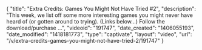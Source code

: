 {
    "title": "Extra Credits: Games You Might Not Have Tried #2",
    "description": "This week, we list off some more interesting games you might never have heard of (or gotten around to trying). (Links below...) Follow the download\/purchase ...",
    "videoid": "191747",
    "date_created": "1406055193",
    "date_modified": "1418181773",
    "type": "captivate",
    "layout": "video",
    "url": "\/v\/extra-credits-games-you-might-not-have-tried-2\/191747"
}